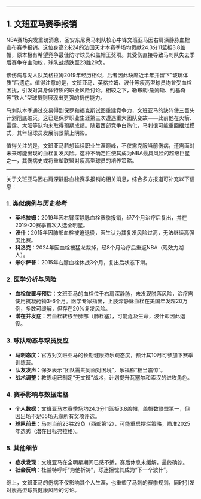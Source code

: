 
---

## 1. 文班亚马赛季报销

NBA赛场突发重磅消息，圣安东尼奥马刺队核心中锋文班亚马因右肩深静脉血栓宣布赛季报销。这位身高2米24的法国天才本赛季场均贡献24.3分11篮板3.8盖帽，原本极有希望竞争最佳防守球员和盖帽王奖项。其受伤直接导致马刺队失去季后赛争夺主动权，球队战绩跌至23胜29负。

该伤病与湖人队英格拉姆2019年经历相似，后者因此缺席近半年并留下"玻璃体质"后遗症。值得注意的是，文班亚马、英格拉姆、波什等瘦高型球员均曾受血栓困扰，引发对其身体特质的职业风险讨论。相较之下，勒布朗·詹姆斯、约基奇等"铁人"型球员则展现出更强的抗伤能力。

马刺队本季通过交易得到保罗和福克斯试图重建竞争力，文班亚马的缺阵使三巨头计划彻底破灭。这已是保罗职业生涯第三次遭遇重大团队变故——此前他在火箭、雷霆、太阳等队均未取得预期成绩。随着西部竞争白热化，马刺很可能重回摆烂模式，其年轻球员发展前景蒙上阴影。

值得关注的是，文班亚马若想延续职业生涯巅峰，不仅需克服当前伤病，还需面对未来可能出现的血栓复发风险。这种不确定性使其成为NBA最具风险的超级巨星之一，其伤病史或将重塑联盟对瘦高型球员的培养策略。

---

关于文班亚马因右肩深静脉血栓赛季报销的相关消息，综合多方报道可补充以下信息：

### 1. **类似病例与历史参考**
   - **英格拉姆**：2019年因右臂深静脉血栓赛季报销，经7个月治疗后复出，并在2019-20赛季首次入选全明星。  
   - **波什**：2015年因肺部血栓被迫退役，医生认为其复发风险过高，无法继续高强度比赛。  
   - **科洛克**：2024年因血栓被猛龙裁掉，经8个月治疗后重返NBA（现效力湖人）。  
   - **米尔萨普**：2015年右膝血栓休战3个月，复出后状态下滑。

### 2. **医学分析与风险**
   - **血栓位置与预后**：文班亚马的血栓位于右肩深静脉，未发现脱落风险，治疗需使用抗凝药物3-6个月。医学专家指出，上肢深静脉血栓在美国年发超20万例，多数可缓解，但存在20%复发风险。  
   - **潜在并发症**：若血栓转移至肺部（肺栓塞），可能危及生命，波什即因此退役。

### 3. **球队动态与球员反应**
   - **马刺态度**：官方对文班亚马的长期健康持乐观态度，预计其10月可参加下赛季训练营。  
   - **队友发声**：保罗表示“团队需共同面对困境”，乐福称“相当震惊”。  
   - **战术调整**：教练组已制定“无文班”战术，计划提升瓦塞尔和索汉的进攻角色。

### 4. **赛季影响与数据定格**
   - **个人数据**：文班亚马本赛季场均24.3分11篮板3.8盖帽，盖帽数联盟第一，但因出场不足65场无缘所有奖项评选。  
   - **球队前景**：马刺当前23胜29负（西部第12），可能重启摆烂策略，瞄准2025年选秀（潜在目标弗拉格）。

### 5. **其他细节**
   - **症状发现**：文班亚马在全明星期间已感不适，赛后休息未缓解，最终确诊。  
   - **社会反响**：杜兰特呼吁“为他祈祷”，球迷担忧其成为“下一个波什”。  

综上，文班亚马的伤病不仅影响其个人生涯，也重塑了马刺的赛季规划，同时引发对瘦高型球员健康风险的讨论。


